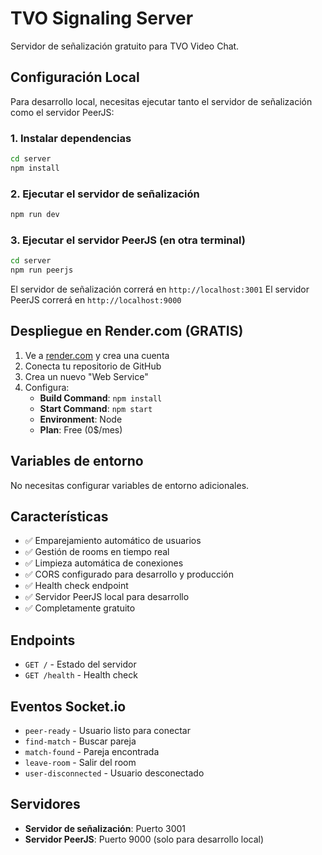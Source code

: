 # TVO Signaling Server

Servidor de señalización gratuito para TVO Video Chat.

## Configuración Local

Para desarrollo local, necesitas ejecutar tanto el servidor de señalización como el servidor PeerJS:

### 1. Instalar dependencias
```bash
cd server
npm install
```

### 2. Ejecutar el servidor de señalización
```bash
npm run dev
```

### 3. Ejecutar el servidor PeerJS (en otra terminal)
```bash
cd server
npm run peerjs
```

El servidor de señalización correrá en `http://localhost:3001`
El servidor PeerJS correrá en `http://localhost:9000`

## Despliegue en Render.com (GRATIS)

1. Ve a [render.com](https://render.com) y crea una cuenta
2. Conecta tu repositorio de GitHub
3. Crea un nuevo "Web Service"
4. Configura:
   - **Build Command**: `npm install`
   - **Start Command**: `npm start`
   - **Environment**: Node
   - **Plan**: Free (0$/mes)

## Variables de entorno

No necesitas configurar variables de entorno adicionales.

## Características

- ✅ Emparejamiento automático de usuarios
- ✅ Gestión de rooms en tiempo real  
- ✅ Limpieza automática de conexiones
- ✅ CORS configurado para desarrollo y producción
- ✅ Health check endpoint
- ✅ Servidor PeerJS local para desarrollo
- ✅ Completamente gratuito

## Endpoints

- `GET /` - Estado del servidor
- `GET /health` - Health check

## Eventos Socket.io

- `peer-ready` - Usuario listo para conectar
- `find-match` - Buscar pareja
- `match-found` - Pareja encontrada
- `leave-room` - Salir del room
- `user-disconnected` - Usuario desconectado

## Servidores

- **Servidor de señalización**: Puerto 3001
- **Servidor PeerJS**: Puerto 9000 (solo para desarrollo local)